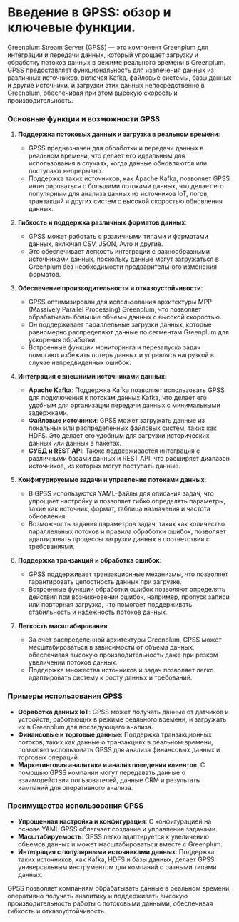 # Введение в GPSS: обзор и ключевые функции.

Greenplum Stream Server (GPSS) — это компонент Greenplum для интеграции и передачи данных, который упрощает загрузку и обработку потоков данных в режиме реального времени в Greenplum. GPSS предоставляет функциональность для извлечения данных из различных источников, включая Kafka, файловые системы, базы данных и другие источники, и загрузки этих данных непосредственно в Greenplum, обеспечивая при этом высокую скорость и производительность.

### Основные функции и возможности GPSS

1. **Поддержка потоковых данных и загрузка в реальном времени**:
   - GPSS предназначен для обработки и передачи данных в реальном времени, что делает его идеальным для использования в случаях, когда данные обновляются или поступают непрерывно.
   - Поддержка таких источников, как Apache Kafka, позволяет GPSS интегрироваться с большими потоками данных, что делает его популярным для анализа данных из источников IoT, логов, транзакций и других систем с высокой скоростью обновления данных.

2. **Гибкость и поддержка различных форматов данных**:
   - GPSS может работать с различными типами и форматами данных, включая CSV, JSON, Avro и другие.
   - Это обеспечивает легкость интеграции с разнообразными источниками данных, поскольку данные могут загружаться в Greenplum без необходимости предварительного изменения форматов.

3. **Обеспечение производительности и отказоустойчивости**:
   - GPSS оптимизирован для использования архитектуры MPP (Massively Parallel Processing) Greenplum, что позволяет обрабатывать большие объемы данных с высокой скоростью.
   - Он поддерживает параллельные загрузки данных, которые равномерно распределяют данные по сегментам Greenplum для ускорения обработки.
   - Встроенные функции мониторинга и перезапуска задач помогают избежать потерь данных и управлять нагрузкой в случае непредвиденных ошибок.

4. **Интеграция с внешними источниками данных**:
   - **Apache Kafka**: Поддержка Kafka позволяет использовать GPSS для подключения к потокам данных Kafka, что делает его удобным для организации передачи данных с минимальными задержками.
   - **Файловые источники**: GPSS может загружать данные из локальных или распределенных файловых систем, таких как HDFS. Это делает его удобным для загрузки исторических данных или данных в пакетах.
   - **СУБД и REST API**: Также поддерживается интеграция с различными базами данных и REST API, что расширяет диапазон источников, из которых могут поступать данные.

5. **Конфигурируемые задачи и управление потоками данных**:
   - В GPSS используются YAML-файлы для описания задач, что упрощает настройку и позволяет гибко определять параметры, такие как источник, формат, таблица назначения и частота обновления.
   - Возможность задания параметров задач, таких как количество параллельных потоков и правила обработки ошибок, позволяет адаптировать процессы загрузки данных в соответствии с требованиями.

6. **Поддержка транзакций и обработка ошибок**:
   - GPSS поддерживает транзакционные механизмы, что позволяет гарантировать целостность данных при загрузке.
   - Встроенные функции обработки ошибок позволяют определять действия при возникновении ошибок, например, пропуск записи или повторная загрузка, что помогает поддерживать стабильность и надежность потоков данных.

7. **Легкость масштабирования**:
   - За счет распределенной архитектуры Greenplum, GPSS может масштабироваться в зависимости от объема данных, обеспечивая высокую производительность даже при резком увеличении потоков данных.
   - Поддержка множества источников и задач позволяет легко адаптировать систему к росту данных и требований.

### Примеры использования GPSS

- **Обработка данных IoT**: GPSS может получать данные от датчиков и устройств, работающих в режиме реального времени, и загружать их в Greenplum для последующего анализа.
- **Финансовые и торговые данные**: Поддержка транзакционных потоков, таких как данные о транзакциях в реальном времени, позволяет использовать GPSS для анализа финансовых данных и торговых операций.
- **Маркетинговая аналитика и анализ поведения клиентов**: С помощью GPSS компании могут передавать данные о взаимодействии пользователей, данные CRM и результаты кампаний для оперативного анализа.

### Преимущества использования GPSS

- **Упрощенная настройка и конфигурация**: С конфигурацией на основе YAML GPSS облегчает создание и управление задачами.
- **Масштабируемость**: GPSS легко адаптируется к увеличению объемов данных и может масштабироваться вместе с Greenplum.
- **Интеграция с популярными источниками данных**: Поддержка таких источников, как Kafka, HDFS и базы данных, делает GPSS универсальным инструментом для компаний с разными типами данных.

GPSS позволяет компаниям обрабатывать данные в реальном времени, оперативно получать аналитику и поддерживать высокую производительность работы с потоковыми данными, обеспечивая гибкость и отказоустойчивость.